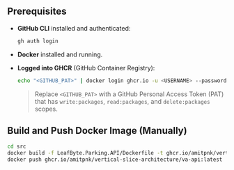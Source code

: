 ## Prerequisites

- **GitHub CLI** installed and authenticated:  
    ```sh
    gh auth login
    ```
- **Docker** installed and running.

- **Logged into GHCR** (GitHub Container Registry):

    ```sh
    echo "<GITHUB_PAT>" | docker login ghcr.io -u <USERNAME> --password-stdin
    ```
    > Replace `<GITHUB_PAT>` with a GitHub Personal Access Token (PAT) that has `write:packages`, `read:packages`, and `delete:packages` scopes.


## Build and Push Docker Image (Manually)

```sh
cd src
docker build -f LeafByte.Parking.API/Dockerfile -t ghcr.io/amitpnk/vertical-slice-architecture/va-api:latest .
docker push ghcr.io/amitpnk/vertical-slice-architecture/va-api:latest
```